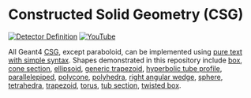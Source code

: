 # Constructed Solid Geometry (CSG)

[![Detector Definition](https://img.shields.io/badge/Detector-Definition-blue?style=flat)](..)
[![YouTube](https://img.shields.io/badge/You-Tube-red?style=flat)](https://www.youtube.com/playlist?list=PLw3G-vTgPrdBxXZo1UpOD_xVFSgM3hLn-)

All Geant4 [CSG][], except paraboloid, can be implemented using [pure text with simple syntax](..). Shapes demonstrated in this repository include [box](box), [cone section](cons), [ellipsoid](ellipsoid), [generic trapezoid](trap11), [hyperbolic tube profile](hype), [parallelepiped](para), [polycone](polycone), [polyhedra](polyhedra), [right angular wedge](trap4), [sphere](sphere), [tetrahedra](tetrahedra), [trapezoid](trd), [torus](torus), [tub section](tubs), [twisted box](twistedBox).

[CSG]: https://geant4-userdoc.web.cern.ch/UsersGuides/ForApplicationDeveloper/html/Detector/Geometry/geomSolids.html#constructed-solid-geometry-csg-solids
